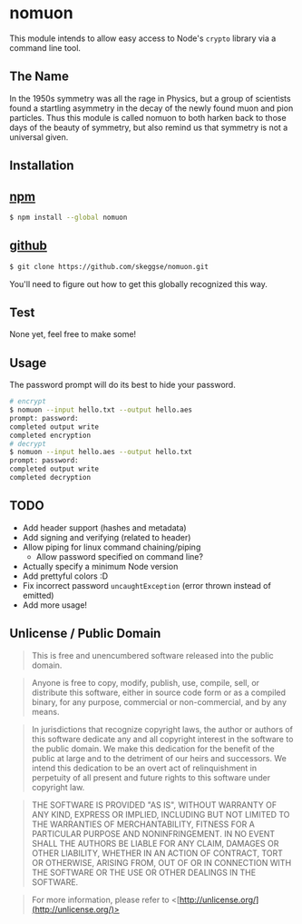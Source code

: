 nomuon
======

This module intends to allow easy access to Node's `crypto` library via a command line tool.

The Name
--------

In the 1950s symmetry was all the rage in Physics, but a group of scientists found a startling asymmetry in the decay of the newly found muon and pion particles. Thus this module is called nomuon to both harken back to those days of the beauty of symmetry, but also remind us that symmetry is not a universal given.

Installation
------------

[npm][]
-------

```bash
$ npm install --global nomuon
```

[github][]
----------

```bash
$ git clone https://github.com/skeggse/nomuon.git
```

You'll need to figure out how to get this globally recognized this way.

Test
----

None yet, feel free to make some!

Usage
-----

The password prompt will do its best to hide your password.

```bash
# encrypt
$ nomuon --input hello.txt --output hello.aes
prompt: password:
completed output write
completed encryption
# decrypt
$ nomuon --input hello.aes --output hello.txt
prompt: password:
completed output write
completed decryption
```

TODO
----

- Add header support (hashes and metadata)
- Add signing and verifying (related to header)
- Allow piping for linux command chaining/piping
  - Allow password specified on command line?
- Actually specify a minimum Node version
- Add prettyful colors :D
- Fix incorrect password `uncaughtException` (error thrown instead of emitted)
- Add more usage!

Unlicense / Public Domain
-------------------------

> This is free and unencumbered software released into the public domain.

> Anyone is free to copy, modify, publish, use, compile, sell, or distribute this software, either in source code form or as a compiled binary, for any purpose, commercial or non-commercial, and by any means.

> In jurisdictions that recognize copyright laws, the author or authors of this software dedicate any and all copyright interest in the software to the public domain. We make this dedication for the benefit of the public at large and to the detriment of our heirs and successors. We intend this dedication to be an overt act of relinquishment in perpetuity of all present and future rights to this software under copyright law.

> THE SOFTWARE IS PROVIDED "AS IS", WITHOUT WARRANTY OF ANY KIND, EXPRESS OR IMPLIED, INCLUDING BUT NOT LIMITED TO THE WARRANTIES OF MERCHANTABILITY, FITNESS FOR A PARTICULAR PURPOSE AND NONINFRINGEMENT. IN NO EVENT SHALL THE AUTHORS BE LIABLE FOR ANY CLAIM, DAMAGES OR OTHER LIABILITY, WHETHER IN AN ACTION OF CONTRACT, TORT OR OTHERWISE, ARISING FROM, OUT OF OR IN CONNECTION WITH THE SOFTWARE OR THE USE OR OTHER DEALINGS IN THE SOFTWARE.

> For more information, please refer to <[http://unlicense.org/](http://unlicense.org/)>

[npm]: https://npmjs.org/package/nomuon "nomuon on npm"
[github]: https://github.com/skeggse/nomuon "nomuon on GitHub"
